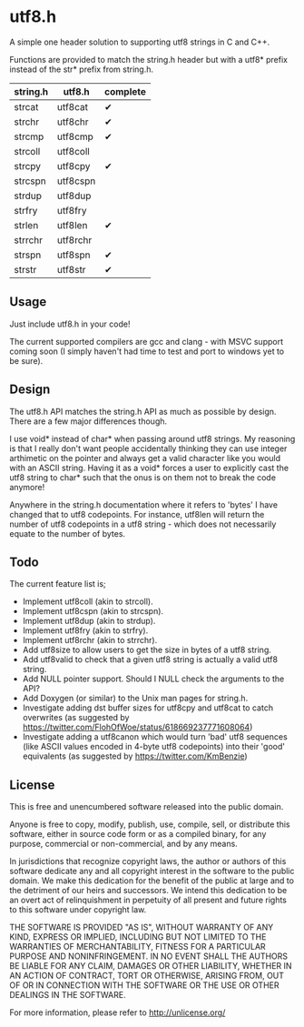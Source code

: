 # utf8.h #

A simple one header solution to supporting utf8 strings in C and C++.

Functions are provided to match the string.h header but with a utf8* prefix instead of the str* prefix from string.h.

string.h | utf8.h | complete
---------|--------|---------
strcat | utf8cat | &#10004;
strchr | utf8chr | &#10004;
strcmp | utf8cmp | &#10004;
strcoll | utf8coll |
strcpy | utf8cpy | &#10004;
strcspn | utf8cspn |
strdup | utf8dup |
strfry | utf8fry |
strlen | utf8len | &#10004;
strrchr | utf8rchr |
strspn | utf8spn | &#10004;
strstr | utf8str |  &#10004;

## Usage ##

Just include utf8.h in your code!

The current supported compilers are gcc and clang - with MSVC support coming soon (I simply haven't had time to test and port to windows yet to be sure).

## Design ##

The utf8.h API matches the string.h API as much as possible by design. There are a few major differences though.

I use void* instead of char* when passing around utf8 strings. My reasoning is that I really don't want people accidentally thinking they can use integer arthimetic on the pointer and always get a valid character like you would with an ASCII string. Having it as a void* forces a user to explicitly cast the utf8 string to char* such that the onus is on them not to break the code anymore!

Anywhere in the string.h documentation where it refers to 'bytes' I have changed that to utf8 codepoints. For instance, utf8len will return the number of utf8 codepoints in a utf8 string - which does not necessarily equate to the number of bytes.

## Todo ##

The current feature list is;

- Implement utf8coll (akin to strcoll).
- Implement utf8cspn (akin to strcspn).
- Implement utf8dup (akin to strdup).
- Implement utf8fry (akin to strfry).
- Implement utf8rchr (akin to strrchr).
- Add utf8size to allow users to get the size in bytes of a utf8 string.
- Add utf8valid to check that a given utf8 string is actually a valid utf8 string.
- Add NULL pointer support. Should I NULL check the arguments to the API?
- Add Doxygen (or similar) to the Unix man pages for string.h.
- Investigate adding dst buffer sizes for utf8cpy and utf8cat to catch overwrites (as suggested by https://twitter.com/FlohOfWoe/status/618669237771608064)
- Investigate adding a utf8canon which would turn 'bad' utf8 sequences (like ASCII values encoded in 4-byte utf8 codepoints) into their 'good' equivalents (as suggested by https://twitter.com/KmBenzie)

## License ##

This is free and unencumbered software released into the public domain.

Anyone is free to copy, modify, publish, use, compile, sell, or
distribute this software, either in source code form or as a compiled
binary, for any purpose, commercial or non-commercial, and by any
means.

In jurisdictions that recognize copyright laws, the author or authors
of this software dedicate any and all copyright interest in the
software to the public domain. We make this dedication for the benefit
of the public at large and to the detriment of our heirs and
successors. We intend this dedication to be an overt act of
relinquishment in perpetuity of all present and future rights to this
software under copyright law.

THE SOFTWARE IS PROVIDED "AS IS", WITHOUT WARRANTY OF ANY KIND,
EXPRESS OR IMPLIED, INCLUDING BUT NOT LIMITED TO THE WARRANTIES OF
MERCHANTABILITY, FITNESS FOR A PARTICULAR PURPOSE AND NONINFRINGEMENT.
IN NO EVENT SHALL THE AUTHORS BE LIABLE FOR ANY CLAIM, DAMAGES OR
OTHER LIABILITY, WHETHER IN AN ACTION OF CONTRACT, TORT OR OTHERWISE,
ARISING FROM, OUT OF OR IN CONNECTION WITH THE SOFTWARE OR THE USE OR
OTHER DEALINGS IN THE SOFTWARE.

For more information, please refer to <http://unlicense.org/>
